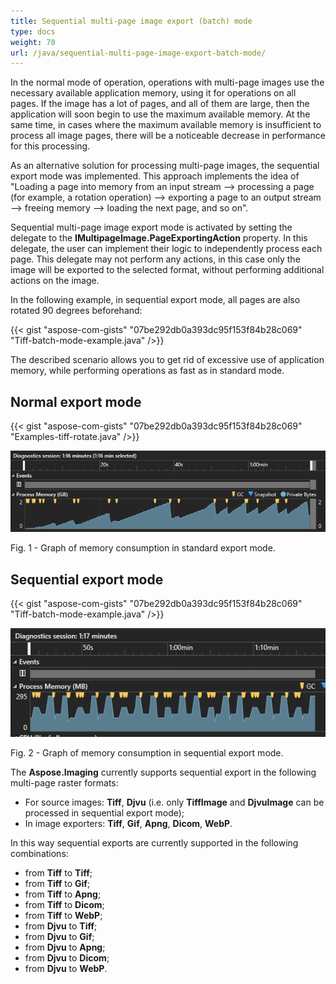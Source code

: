 ```yaml
---
title: Sequential multi-page image export (batch) mode
type: docs
weight: 70
url: /java/sequential-multi-page-image-export-batch-mode/
---
```


In the normal mode of operation, operations with multi-page images use the necessary available application memory, using it for operations on all pages. If the image has a lot of pages, and all of them are large, then the application will soon begin to use the maximum available memory. At the same time, in cases where the maximum available memory is insufficient to process all image pages, there will be a noticeable decrease in performance for this processing.

As an alternative solution for processing multi-page images, the sequential export mode was implemented. This approach implements the idea of "Loading a page into memory from an input stream --> processing a page (for example, a rotation operation) --> exporting a page to an output stream --> freeing memory --> loading the next page, and so on".

Sequential multi-page image export mode is activated by setting the delegate to the **IMultipageImage.PageExportingAction** property. In this delegate, the user can implement their logic to independently process each page. This delegate may not perform any actions, in this case only the image will be exported to the selected format, without performing additional actions on the image.

In the following example, in sequential export mode, all pages are also rotated 90 degrees beforehand:

{{< gist "aspose-com-gists" "07be292db0a393dc95f153f84b28c069" "Tiff-batch-mode-example.java" />}}

The described scenario allows you to get rid of excessive use of application memory, while performing operations as fast as in standard mode.
## **Normal export mode**
{{< gist "aspose-com-gists" "07be292db0a393dc95f153f84b28c069" "Examples-tiff-rotate.java" />}}

![todo:image_alt_text](sequential-multi-page-image-export-batch-mode_1.png)

Fig. 1 - Graph of memory consumption in standard export mode.
## **Sequential export mode**
{{< gist "aspose-com-gists" "07be292db0a393dc95f153f84b28c069" "Tiff-batch-mode-example.java" />}}

![todo:image_alt_text](sequential-multi-page-image-export-batch-mode_2.png)

Fig. 2 - Graph of memory consumption in sequential export mode.

The **Aspose.Imaging** currently supports sequential export in the following multi-page raster formats:

- For source images: **Tiff**, **Djvu** (i.e. only **TiffImage** and **DjvuImage** can be processed in sequential export mode);
- In image exporters: **Tiff**, **Gif**, **Apng**, **Dicom**, **WebP**.

In this way sequential exports are currently supported in the following combinations:

- from **Tiff** to **Tiff**;
- from **Tiff** to **Gif**;
- from **Tiff** to **Apng**;
- from **Tiff** to **Dicom**;
- from **Tiff** to **WebP**;
- from **Djvu** to **Tiff**;
- from **Djvu** to **Gif**;
- from **Djvu** to **Apng**;
- from **Djvu** to **Dicom**;
- from **Djvu** to **WebP**.

